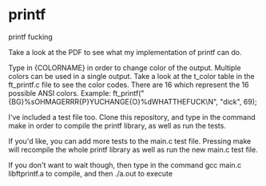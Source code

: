 # printf
printf fucking

Take a look at the PDF to see what my implementation of printf can do.

Type in {COLORNAME} in order to change color of the output. Multiple colors can be used in a single output.
Take a look at the t_color table in the ft_printf.c file to see the color codes. There are 16 which represent the 16 possible ANSI colors.
Example: ft_printf("{BG}%sOHMAGERRR{P}YUCHANGE{O}%dWHATTHEFUCK\N", "dick", 69);

I've included a test file too. Clone this repository, and type in the command make in order to compile the printf library, as well as run the tests.

If you'd like, you can add more tests to the main.c test file. Pressing make will recompile the whole printf library as well as run the new main.c test file. 

If you don't want to wait though, then type in the command gcc main.c libftprintf.a to compile, and then ./a.out to execute
